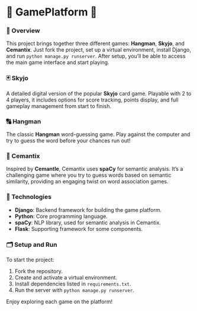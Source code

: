 # 🌈 GamePlatform 🌈

### 🚀 Overview
This project brings together three different games: **Hangman**, **Skyjo**, and **Cemantix**. Just fork the project, set up a virtual environment, install Django, and run `python manage.py runserver`. After setup, you’ll be able to access the main game interface and start playing.

### 🃏 Skyjo
A detailed digital version of the popular **Skyjo** card game. Playable with 2 to 4 players, it includes options for score tracking, points display, and full gameplay management from start to finish.

### 🔠 Hangman
The classic **Hangman** word-guessing game. Play against the computer and try to guess the word before your chances run out!

### 🧠 Cemantix
Inspired by **Cemantle**, Cemantix uses **spaCy** for semantic analysis. It’s a challenging game where you try to guess words based on semantic similarity, providing an engaging twist on word association games.

### 🔧 Technologies
- **Django**: Backend framework for building the game platform.
- **Python**: Core programming language.
- **spaCy**: NLP library, used for semantic analysis in Cemantix.
- **Flask**: Supporting framework for some components.

### 🗂 Setup and Run
To start the project:
1. Fork the repository.
2. Create and activate a virtual environment.
3. Install dependencies listed in `requirements.txt`.
4. Run the server with `python manage.py runserver`.

Enjoy exploring each game on the platform!
